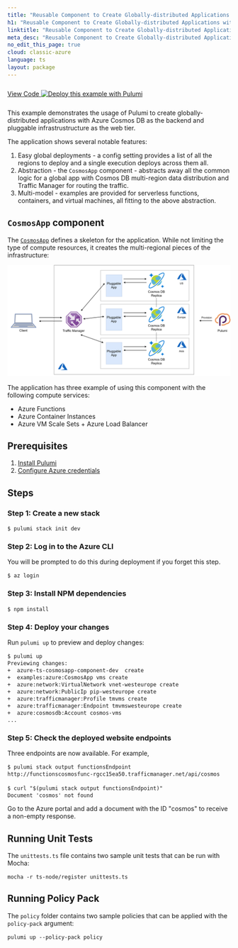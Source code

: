 ```yaml
---
title: "Reusable Component to Create Globally-distributed Applications with Azure Cosmos DB | TypeScript"
h1: "Reusable Component to Create Globally-distributed Applications with Azure Cosmos DB"
linktitle: "Reusable Component to Create Globally-distributed Applications with Azure Cosmos DB"
meta_desc: "Reusable Component to Create Globally-distributed Applications with Azure Cosmos DB How-to Guide using TypeScript"
no_edit_this_page: true
cloud: classic-azure
language: ts
layout: package
---
```


<!-- WARNING: this page was generated by a tool. Do not edit it by hand. -->
<!-- To change it, please see https://github.com/pulumi/registry/tree/master/tools/mktutorial. -->

<p class="mb-4 inline-flex items-center">
    <a class="rounded-md font-display text-lg text-white bg-white border-2 border-blue-600 px-3 mr-2 whitespace-no-wrap hover:text-white" style="height: 45px; line-height: 41px;" href="https://github.com/pulumi/examples/tree/master/classic-azure-ts-cosmosapp-component" target="_blank">
        <span class="flex items-center">
            <i class="fab fa-github pr-1.5"></i>
            <span>View Code</span>
        </span>
    </a>
    <a href="https://app.pulumi.com/new?template=https://github.com/pulumi/examples/blob/master/classic-azure-ts-cosmosapp-component/README.md" target="_blank">
        <img src="https://get.pulumi.com/new/button.svg" alt="Deploy this example with Pulumi">
    </a>
</p>


This example demonstrates the usage of Pulumi to create globally-distributed applications with Azure Cosmos DB as the backend and pluggable infrastrustructure as the web tier.

The application shows several notable features:

1. Easy global deployments - a config setting provides a list of all the regions to deploy and a single execution deploys across them all.
2. Abstraction - the `CosmosApp` component - abstracts away all the common logic for a global app with Cosmos DB multi-region data distribution and Traffic Manager for routing the traffic.
3. Multi-model - examples are provided for serverless functions, containers, and virtual machines, all fitting to the above abstraction.

## `CosmosApp` component

The [`CosmosApp`](https://github.com/pulumi/examples/blob/master/classic-azure-ts-cosmosapp-component/cosmosApp.ts) defines a skeleton for the application. While not limiting the type of compute resources, it creates the multi-regional pieces of the infrastructure:

![Cosmos App](https://github.com/mikhailshilkov/pulumi-cosmos/raw/master/pictures/globalapp.png)

The application has three example of using this component with the following compute services:

- Azure Functions
- Azure Container Instances
- Azure VM Scale Sets + Azure Load Balancer

## Prerequisites

1.  [Install Pulumi](https://www.pulumi.com/docs/get-started/install/)
1.  [Configure Azure credentials](https://www.pulumi.com/docs/intro/cloud-providers/azure/setup/)

## Steps

### Step 1: Create a new stack

```
$ pulumi stack init dev
```

### Step 2: Log in to the Azure CLI

You will be prompted to do this during deployment if you forget this step.

```
$ az login
```

### Step 3: Install NPM dependencies

```
$ npm install
```

### Step 4: Deploy your changes

Run `pulumi up` to preview and deploy changes:

```
$ pulumi up
Previewing changes:
+  azure-ts-cosmosapp-component-dev  create
+  examples:azure:CosmosApp vms create
+  azure:network:VirtualNetwork vnet-westeurope create
+  azure:network:PublicIp pip-westeurope create
+  azure:trafficmanager:Profile tmvms create
+  azure:trafficmanager:Endpoint tmvmswesteurope create
+  azure:cosmosdb:Account cosmos-vms
...
```

### Step 5: Check the deployed website endpoints

Three endpoints are now available. For example,

```
$ pulumi stack output functionsEndpoint
http://functionscosmosfunc-rgcc15ea50.trafficmanager.net/api/cosmos

$ curl "$(pulumi stack output functionsEndpoint)"
Document 'cosmos' not found
```

Go to the Azure portal and add a document with the ID "cosmos" to receive a non-empty response.

## Running Unit Tests

The `unittests.ts` file contains two sample unit tests that can be run with Mocha:

```
mocha -r ts-node/register unittests.ts
```

## Running Policy Pack

The `policy` folder contains two sample policies that can be applied with the `policy-pack` argument:

```
pulumi up --policy-pack policy
```

